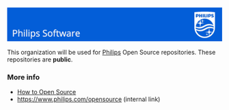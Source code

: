 ![Philips Software](https://github.com/philips-software/.github/blob/c45ef97f4624481c7e9466c9aa77f776c92ee0af/profile/images/philips-banner.png)

This organization will be used for [Philips](https://philips.com) Open Source repositories. These repositories are **public**.

### More info

- [How to Open Source](https://github.com/philips-software/philips-howto-open-source)
- <https://www.philips.com/opensource> (internal link)
